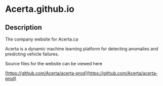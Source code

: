 Acerta.github.io
================

## Description

The company website for Acerta.ca

Acerta is a dynamic machine learning platform for detecting anomalies and predicting vehicle failures.

Source files  for the website can be viewed here

[https://github.com/Acerta/acerta-prod](https://github.com/Acerta/acerta-prod)


